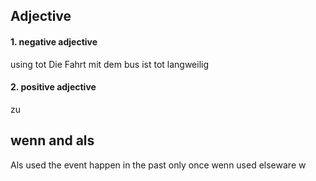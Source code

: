 
## Adjective
#### 1. negative adjective
using tot
Die Fahrt mit dem bus ist tot langweilig

#### 2. positive adjective
zu 

## wenn and als

Als used the event happen in the past only once
wenn used elseware w
